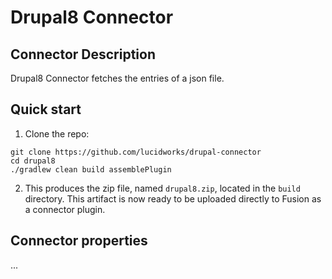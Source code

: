 # Drupal8 Connector

## Connector Description

Drupal8 Connector fetches the entries of a json file.

## Quick start

1. Clone the repo:
```
git clone https://github.com/lucidworks/drupal-connector
cd drupal8
./gradlew clean build assemblePlugin
```
2. This produces the zip file, named `drupal8.zip`, located in the `build` directory.
This artifact is now ready to be uploaded directly to Fusion as a connector plugin.

## Connector properties

...